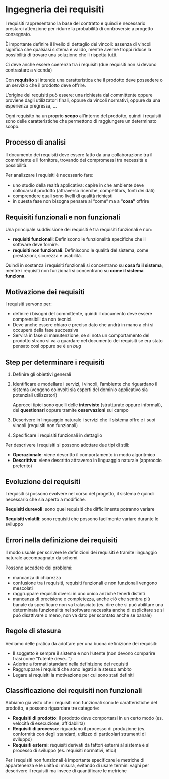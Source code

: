 ﻿# Ingegneria dei requisiti

I requisiti rappresentano la base del contratto e quindi è necessario prestarci attenzione per ridurre la probabilità di controversie a progetto consegnato.

È importante definire il livello di dettaglio dei vincoli: assenza di vincoli significa che qualsiasi sistema è valido, mentre averne troppi riduce la possibilità di trovare una soluzione che li rispetta tutti.

Ci deve anche essere coerenza tra i requisiti (due requisiti non si devono contrastare a vicenda)

Con **requisito** si intende una caratteristica che il prodotto deve possedere o un servizio che il prodotto deve offrire.

L’origine dei requisiti può essere: una richiesta dal committente oppure proviene dagli utilizzatori finali, oppure da vincoli normativi, oppure da una esperienza pregressa, …

Ogni requisito ha un proprio **scopo** all’interno del prodotto, quindi i requisiti sono delle caratteristiche che permettono di raggiungere un determinato scopo.

## Processo di analisi

Il documento dei requisiti deve essere fatto da una collaborazione tra il committente e il fornitore, trovando dei compromessi tra necessità e possibilità.

Per analizzare i requisiti è necessario fare:

- uno studio della realtà applicativa: capire in che ambiente deve collocarsi il prodotto (attraverso ricerche, competitors, fonti dei dati)
- comprendere quali sono livelli di qualità richiesti
- in questa fase non bisogna pensare al “come“ ma a “**cosa”** offrire

## Requisiti funzionali e non funzionali

Una principale suddivisione dei requisiti è tra requisiti funzionali e non:

- **requisiti funzionali**: Definiscono le funzionalità specifiche che il software deve fornire.
- **requisiti non funzionali**: Definiscono le qualità del sistema, come prestazioni, sicurezza e usabilità.

Quindi in sostanza i requisiti funzionali si concentrano su **cosa fa il sistema**, mentre i requisiti non funzionali si concentrano su **come il sistema funziona**.

## Motivazione dei requisiti

I requisiti servono per:

- definire i bisogni del committente, quindi il documento deve essere comprensibili da non tecnici.
- Deve anche essere chiaro e preciso dato che andrà in mano a chi si occuperà della fase successiva
- Servirà in fase di manutenzione, se si nota un comportamento del prodotto strano si va a guardare nel documento dei requisiti se era stato pensato così oppure se è un *bug*

## Step per determinare i requisiti

1. Definire gli obiettivi generali
2. Identificare e modellare i servizi, i vincoli, l’ambiente che riguardano il sistema (vengono coinvolti sia esperti del dominio applicativo sia potenziali utilizzatori)
    
    Approcci tipici sono quelli delle **interviste** (strutturate oppure informali), dei **questionari** oppure tramite **osservazioni** sul campo
    
3. Descrivere in linguaggio naturale i servizi che il sistema offre e i suoi vincoli (requisiti non funzionali)
4. Specificare i requisiti funzionali in dettaglio

Per descrivere i requisiti si possono adottare due tipi di stili:

- **Operazionale**: viene descritto il comportamento in modo algoritmico
- **Descrittivo**: viene descritto attraverso in linguaggio naturale (approccio preferito)

## Evoluzione dei requisiti

I requisiti si possono evolvere nel corso del progetto, il sistema è quindi necessario che sia aperto a modifiche.

**Requisiti durevoli**: sono quei requisiti che difficilmente potranno variare

**Requisiti volatili**: sono requisiti che possono facilmente variare durante lo sviluppo

## Errori nella definizione dei requisiti

Il modo usuale per scrivere le definizioni dei requisiti è tramite linguaggio naturale accompagnato da schemi.

Possono accadere dei problemi:

- mancanza di chiarezza
- confusione tra i requisiti, requisiti funzionali e non funzionali vengono mescolati
- raggruppare requisiti diversi in uno unico anziché tenerli distinti
- mancanza di precisione e completezza, anche ciò che sembra più banale da specificare non va tralasciato (es. dire che si può abilitare una determinata funzionalità nel software necessita anche di esplicitare se si può disattivare o meno, non va dato per scontato anche se banale)

## Regole di stesura

Vediamo delle pratica da adottare per una buona definizione dei requisiti:

- Il soggetto è sempre il sistema e non l’utente (non devono comparire frasi come “l’utente deve…”)
- Aderire a formati standard nella definizione dei requisiti
- Raggruppare i requisiti che sono legati alla stesso ambito
- Legare ai requisiti la motivazione per cui sono stati definiti

## Classificazione dei requisiti non funzionali

Abbiamo già visto che i requisiti non funzionali sono le caratteristiche del prodotto, e possono riguardare tre categorie:

- **Requisiti di prodotto**: il prodotto deve comportarsi in un certo modo (es. velocità di esecuzione, affidabilità)
- **Requisiti di processo**: riguardano il processo di produzione (es. conformità con degli standard, utilizzo di particolari strumenti di sviluppo)
- **Requisiti esterni**: requisiti derivati da fattori esterni al sistema e al processo di sviluppo (es. requisiti normativi, etici)

Per i requisiti non funzionali è importante specificare le metriche di appartenenza e le unità di misura, evitando di usare termini vaghi per descrivere il requisiti ma invece di quantificare le metriche
